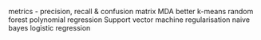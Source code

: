 <!-- k-means
k-nearest
regression
feature scaling
PCA -->
metrics - precision, recall & confusion matrix
MDA
better k-means
random forest
polynomial regression
Support vector machine
regularisation
naive bayes
logistic regression
